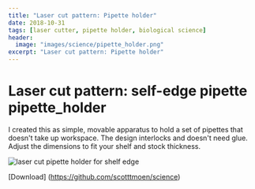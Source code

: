 ```yaml
---
title: "Laser cut pattern: Pipette holder"
date: 2018-10-31
tags: [laser cutter, pipette holder, biological science]
header:
  image: "images/science/pipette_holder.png"
excerpt: "Laser cut pattern: Pipette holder"
---
```


# Laser cut pattern: self-edge pipette pipette_holder
I created this as simple, movable apparatus to hold a set of pipettes that doesn't take up workspace. The design interlocks and doesn't need glue. Adjust the dimensions to fit your shelf and stock thickness.

<img src="{{ site.url }}{{site.baseurl }}/images/science/pipette_holder.png" alt="laser cut pipette holder for shelf edge">

[Download] (https://github.com/scotttmoen/science)
